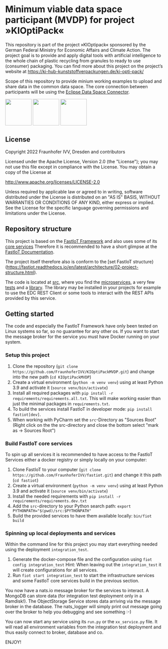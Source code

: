 # Minimum viable data space participant (MVDP) for project »KIOptiPack«

This repository is part of the project »KIOptipack« sponsored by the German Federal Ministry for Economic Affairs and 
Climate Action.
The project goal is to provide and apply digital tools with artificial intelligence to the whole chain of plastic 
recycling from granules to ready to use (consumer) packaging. You can find more about this project on the project’s 
website at https://ki-hub-kunststoffverpackungen.de/ki-opti-pack/

Scope of this repository to provide minium working examples to upload and share data in the common data space. 
The core connection between participants will be using the [Eclipse Data Space Connector](https://github.com/eclipse-edc).

<img style="display: inline" height="84" src="https://ki-hub-kunststoffverpackungen.de/typo3conf/ext/gi_base/Resources/Themes/Dgt/Images/bundesministerium-logo_klein.jpg">
<img style="display: inline" height="84" src="https://www.fona.de/cms/img/BMBF_FONA_Logo_de.svg">
<img style="display: inline" height="84" src="https://ki-hub-kunststoffverpackungen.de/typo3conf/ext/gi_base/Resources/Themes/KiHubKunststoff/Images/KI-Logo-web.png">

## License

Copyright 2022 Fraunhofer IVV, Dresden and contributors

Licensed under the Apache License, Version 2.0 (the "License");
you may not use this file except in compliance with the License.
You may obtain a copy of the License at

   http://www.apache.org/licenses/LICENSE-2.0

Unless required by applicable law or agreed to in writing, software
distributed under the License is distributed on an "AS IS" BASIS,
WITHOUT WARRANTIES OR CONDITIONS OF ANY KIND, either express or implied.
See the License for the specific language governing permissions and
limitations under the License.

## Repository structure

This project is based on the [FastIoT Framework](https://github.com/FraunhoferIVV/fastiot) and also uses some of its 
[core services](https://fastiot.readthedocs.io/en/latest/services.html#core-services)
Therefore it is recommended to have a short glimpse at the [FastIoT Documentation](https://fastiot.readthedocs.io/).

The project itself therefore also is conform to the [set FastIoT structure}(https://fastiot.readthedocs.io/en/latest/architecture/02-project-structure.html).

The code is located at [src](./src), where you find the [microservices](./src/mvdp_services), a very few 
[tests](./src/mvdp_tests) and a [library](./src/mvdp). 
The library may be installed in your projects for example to use the EDC REST Client or some tools to interact with 
the REST APIs provided by this service.

## Getting started

The code and especially the FastIoT Framework have only been tested on Linux systems so far, so no guarantee for any other os.
If you want to start the message broker for the service you must have Docker running on your system.

### Setup this project

1. Clone the repository (`git clone https://github.com/FraunhoferIVV/KIOptiPackMVDP.git`) and change into the new path (`cd KIOptiPackMVDP`)
2. Create a virtual environment (`python -m venv venv`) using at least Python 3.9 and activate it (`source venv/bin/activate`)
3. Install all required packages with `pip install -r requirements/requirements.all.txt`. 
   This will make working easier than just the minimal packages in `requirements.txt`.
4. To build the services install FastIoT in developer mode: `pip install fastiot[dev]`.
5. When working with PyCharm set the `src`-Directory as "Sources Root" (Right click on the the src-directory and close the bottom select "mark as -> Sources Root")

### Build FastIoT core services

To spin up all services it is recommended to have access to the FastIoT Services either a docker registry or simply locally on your computer:
1. Clone FastIoT to your computer (`git clone https://github.com/FraunhoferIVV/fastiot.git`) and change it this path (`cd fastiot`)
2. Create a virtual environment (`python -m venv venv`) using at least Python 3.9 and activate it (`source venv/bin/activate`)
3. Install the needed requirements with `pip install -r requirements/requirements.dev.txt`
4. Add the `src`-directory to your Python search path: `export PYTHONPATH="$(pwd)/src:$PYTHONPATH"`
5. Build the provided services to have them available locally: `bin/fiot build`

### Spinning up local deployments and services

Within the command line for this project you may start everything needed using the deployment `integration_test`.

1. Generate the docker-compose file and the configuration using `fiot config integration_test` 
   Hint: When leaving out the `integration_test` it will create configurations for all services. 
2. Run `fiot start integration_test` to start the infrastructure services and some FastIoT core services build in the previous section.

You now have a nats.io message broker for the services to interact. A MongoDB can store data (for integration test deployment only in a Ramdisk!).
The ObjectStorage Service stores data arriving via the message broker in the database.
The nats_logger will simply print out message going over the broker to help you debugging and see something :-)

You can now start any service using its `run.py` or the `xx_service.py` file.
It will read all environment variables from the integration test deployment and thus easily connect to broker, database and co.

ENJOY!